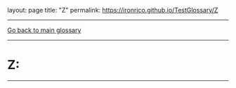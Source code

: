 layout: page
title: "Z"
permalink: https://ironrico.github.io/TestGlossary/Z
___


[Go back to main glossary](https://ironrico.github.io/TestGlossary/)
___

# **Z:** 
___

